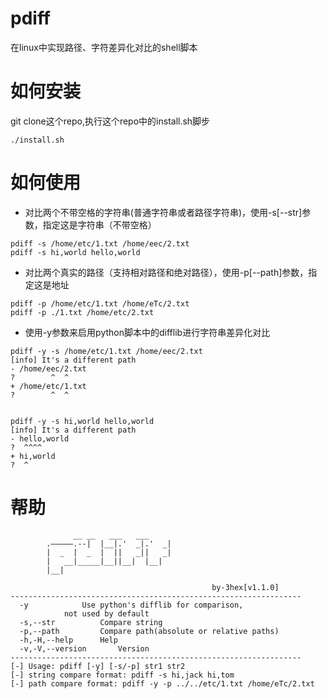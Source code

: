 # pdiff
在linux中实现路径、字符差异化对比的shell脚本

# 如何安装
git clone这个repo,执行这个repo中的install.sh脚步
```shell
./install.sh
```

# 如何使用
- 对比两个不带空格的字符串(普通字符串或者路径字符串)，使用-s[--str]参数，指定这是字符串（不带空格）
```shell
pdiff -s /home/etc/1.txt /home/eec/2.txt
pdiff -s hi,world hello,world
```
- 对比两个真实的路径（支持相对路径和绝对路径），使用-p[--path]参数，指定这是地址
```shell
pdiff -p /home/etc/1.txt /home/eTc/2.txt
pdiff -p ./1.txt /home/etc/2.txt
```
- 使用-y参数来启用python脚本中的difflib进行字符串差异化对比
```shell
pdiff -y -s /home/etc/1.txt /home/eec/2.txt
[info] It's a different path
- /home/eec/2.txt
?        ^  ^
+ /home/etc/1.txt
?        ^  ^


pdiff -y -s hi,world hello,world
[info] It's a different path
- hello,world
?  ^^^^
+ hi,world
?  ^

```
# 帮助
```shell
			  __ __   ___   ___ 
		.—————.--|  |__|.'  _|.'  _|
		|  _  |  _  |  ||   _||   _|
		|   __|_____|__||__|  |__|  
		|__|                                                           
	
                	                         by-3hex[v1.1.0]
-----------------------------------------------------------------
  -y    		Use python's difflib for comparison,
			not used by default
  -s,--str    		Compare string
  -p,--path    		Compare path(absolute or relative paths)
  -h,-H,--help    	Help
  -v,-V,--version    	Version
-----------------------------------------------------------------
[-] Usage: pdiff [-y] [-s/-p] str1 str2
[-] string compare format: pdiff -s hi,jack hi,tom
[-] path compare format: pdiff -y -p ../../etc/1.txt /home/eTc/2.txt

```

